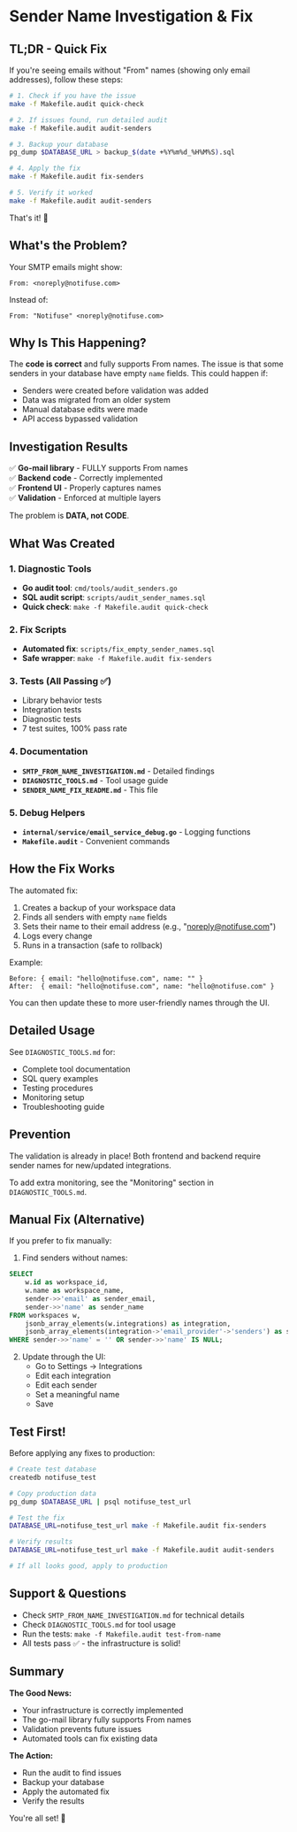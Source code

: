 # Sender Name Investigation & Fix

## TL;DR - Quick Fix

If you're seeing emails without "From" names (showing only email addresses), follow these steps:

```bash
# 1. Check if you have the issue
make -f Makefile.audit quick-check

# 2. If issues found, run detailed audit
make -f Makefile.audit audit-senders

# 3. Backup your database
pg_dump $DATABASE_URL > backup_$(date +%Y%m%d_%H%M%S).sql

# 4. Apply the fix
make -f Makefile.audit fix-senders

# 5. Verify it worked
make -f Makefile.audit audit-senders
```

That's it! 🎉

## What's the Problem?

Your SMTP emails might show:
```
From: <noreply@notifuse.com>
```

Instead of:
```
From: "Notifuse" <noreply@notifuse.com>
```

## Why Is This Happening?

The **code is correct** and fully supports From names. The issue is that some senders in your database have empty `name` fields. This could happen if:

- Senders were created before validation was added
- Data was migrated from an older system
- Manual database edits were made
- API access bypassed validation

## Investigation Results

✅ **Go-mail library** - FULLY supports From names  
✅ **Backend code** - Correctly implemented  
✅ **Frontend UI** - Properly captures names  
✅ **Validation** - Enforced at multiple layers  

The problem is **DATA, not CODE**.

## What Was Created

### 1. Diagnostic Tools
- **Go audit tool**: `cmd/tools/audit_senders.go`
- **SQL audit script**: `scripts/audit_sender_names.sql`
- **Quick check**: `make -f Makefile.audit quick-check`

### 2. Fix Scripts
- **Automated fix**: `scripts/fix_empty_sender_names.sql`
- **Safe wrapper**: `make -f Makefile.audit fix-senders`

### 3. Tests (All Passing ✅)
- Library behavior tests
- Integration tests
- Diagnostic tests
- 7 test suites, 100% pass rate

### 4. Documentation
- **`SMTP_FROM_NAME_INVESTIGATION.md`** - Detailed findings
- **`DIAGNOSTIC_TOOLS.md`** - Tool usage guide
- **`SENDER_NAME_FIX_README.md`** - This file

### 5. Debug Helpers
- **`internal/service/email_service_debug.go`** - Logging functions
- **`Makefile.audit`** - Convenient commands

## How the Fix Works

The automated fix:
1. Creates a backup of your workspace data
2. Finds all senders with empty `name` fields
3. Sets their name to their email address (e.g., "noreply@notifuse.com")
4. Logs every change
5. Runs in a transaction (safe to rollback)

Example:
```
Before: { email: "hello@notifuse.com", name: "" }
After:  { email: "hello@notifuse.com", name: "hello@notifuse.com" }
```

You can then update these to more user-friendly names through the UI.

## Detailed Usage

See `DIAGNOSTIC_TOOLS.md` for:
- Complete tool documentation
- SQL query examples  
- Testing procedures
- Monitoring setup
- Troubleshooting guide

## Prevention

The validation is already in place! Both frontend and backend require sender names for new/updated integrations.

To add extra monitoring, see the "Monitoring" section in `DIAGNOSTIC_TOOLS.md`.

## Manual Fix (Alternative)

If you prefer to fix manually:

1. Find senders without names:
```sql
SELECT 
    w.id as workspace_id,
    w.name as workspace_name,
    sender->>'email' as sender_email,
    sender->>'name' as sender_name
FROM workspaces w,
    jsonb_array_elements(w.integrations) as integration,
    jsonb_array_elements(integration->'email_provider'->'senders') as sender
WHERE sender->>'name' = '' OR sender->>'name' IS NULL;
```

2. Update through the UI:
   - Go to Settings → Integrations
   - Edit each integration
   - Edit each sender
   - Set a meaningful name
   - Save

## Test First!

Before applying any fixes to production:

```bash
# Create test database
createdb notifuse_test

# Copy production data
pg_dump $DATABASE_URL | psql notifuse_test_url

# Test the fix
DATABASE_URL=notifuse_test_url make -f Makefile.audit fix-senders

# Verify results
DATABASE_URL=notifuse_test_url make -f Makefile.audit audit-senders

# If all looks good, apply to production
```

## Support & Questions

- Check `SMTP_FROM_NAME_INVESTIGATION.md` for technical details
- Check `DIAGNOSTIC_TOOLS.md` for tool usage
- Run the tests: `make -f Makefile.audit test-from-name`
- All tests pass ✅ - the infrastructure is solid!

## Summary

**The Good News:**
- Your infrastructure is correctly implemented
- The go-mail library fully supports From names
- Validation prevents future issues
- Automated tools can fix existing data

**The Action:**
- Run the audit to find issues
- Backup your database
- Apply the automated fix
- Verify the results

You're all set! 🚀
